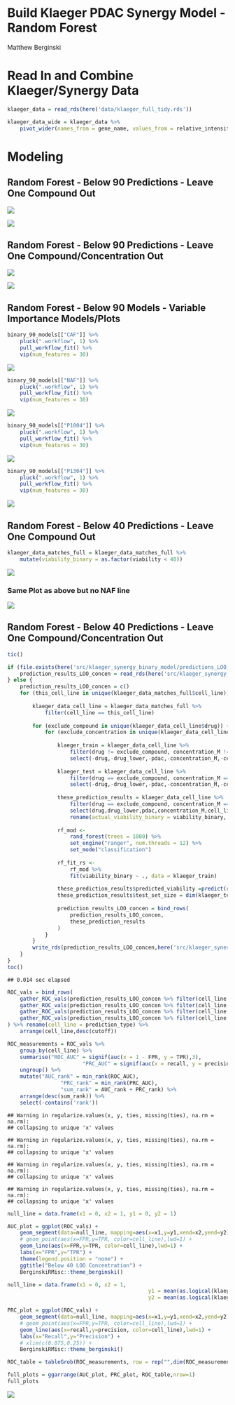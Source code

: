 Build Klaeger PDAC Synergy Model - Random Forest
================
Matthew Berginski

# Read In and Combine Klaeger/Synergy Data

``` r
klaeger_data = read_rds(here('data/klaeger_full_tidy.rds'))

klaeger_data_wide = klaeger_data %>%
    pivot_wider(names_from = gene_name, values_from = relative_intensity)
```

# Modeling

## Random Forest - Below 90 Predictions - Leave One Compound Out

![](build_klaeger_synergy_binary_model_files/figure-gfm/unnamed-chunk-5-1.png)<!-- -->

![](build_klaeger_synergy_binary_model_files/figure-gfm/unnamed-chunk-7-1.png)<!-- -->

## Random Forest - Below 90 Predictions - Leave One Compound/Concentration Out

![](build_klaeger_synergy_binary_model_files/figure-gfm/unnamed-chunk-10-1.png)<!-- -->

![](build_klaeger_synergy_binary_model_files/figure-gfm/unnamed-chunk-12-1.png)<!-- -->

## Random Forest - Below 90 Models - Variable Importance Models/Plots

``` r
binary_90_models[["CAF"]] %>% 
    pluck(".workflow", 1) %>%
    pull_workflow_fit() %>%
    vip(num_features = 30)
```

![](build_klaeger_synergy_binary_model_files/figure-gfm/unnamed-chunk-14-1.png)<!-- -->

``` r
binary_90_models[["NAF"]] %>% 
    pluck(".workflow", 1) %>%
    pull_workflow_fit() %>%
    vip(num_features = 30)
```

![](build_klaeger_synergy_binary_model_files/figure-gfm/unnamed-chunk-15-1.png)<!-- -->

``` r
binary_90_models[["P1004"]] %>% 
    pluck(".workflow", 1) %>%
    pull_workflow_fit() %>%
    vip(num_features = 30)
```

![](build_klaeger_synergy_binary_model_files/figure-gfm/unnamed-chunk-16-1.png)<!-- -->

``` r
binary_90_models[["P1304"]] %>% 
    pluck(".workflow", 1) %>%
    pull_workflow_fit() %>%
    vip(num_features = 30)
```

![](build_klaeger_synergy_binary_model_files/figure-gfm/unnamed-chunk-17-1.png)<!-- -->

## Random Forest - Below 40 Predictions - Leave One Compound Out

``` r
klaeger_data_matches_full = klaeger_data_matches_full %>%
    mutate(viability_binary = as.factor(viability < 40))
```

![](build_klaeger_synergy_binary_model_files/figure-gfm/unnamed-chunk-21-1.png)<!-- -->

### Same Plot as above but no NAF line

![](build_klaeger_synergy_binary_model_files/figure-gfm/unnamed-chunk-23-1.png)<!-- -->

## Random Forest - Below 40 Predictions - Leave One Compound/Concentration Out

``` r
tic()

if (file.exists(here('src/klaeger_synergy_binary_model/predictions_LOO_concen_below40.rds'))) {
    prediction_results_LOO_concen = read_rds(here('src/klaeger_synergy_binary_model/predictions_LOO_concen_below40.rds'))
} else {
    prediction_results_LOO_concen = c()
    for (this_cell_line in unique(klaeger_data_matches_full$cell_line)) {
        
        klaeger_data_cell_line = klaeger_data_matches_full %>%
            filter(cell_line == this_cell_line)
        
        for (exclude_compound in unique(klaeger_data_cell_line$drug)) {
            for (exclude_concentration in unique(klaeger_data_cell_line$concentration_M)) {
                
                klaeger_train = klaeger_data_cell_line %>%
                    filter(drug != exclude_compound, concentration_M != exclude_concentration) %>%
                    select(-drug,-drug_lower,-pdac,-concentration_M,-cell_line,-viability) 
                
                klaeger_test = klaeger_data_cell_line %>%
                    filter(drug == exclude_compound, concentration_M == exclude_concentration) %>%
                    select(-drug,-drug_lower,-pdac,-concentration_M,-cell_line,-viability,-viability_binary)
                
                these_prediction_results = klaeger_data_cell_line %>%
                    filter(drug == exclude_compound, concentration_M == exclude_concentration) %>%
                    select(drug,drug_lower,pdac,concentration_M,cell_line,viability,viability_binary) %>%
                    rename(actual_viability_binary = viability_binary, actual_viability = viability)
                
                rf_mod <-
                    rand_forest(trees = 1000) %>%
                    set_engine("ranger", num.threads = 12) %>%
                    set_mode("classification")
                
                rf_fit_rs <-
                    rf_mod %>%
                    fit(viability_binary ~ ., data = klaeger_train)
                
                these_prediction_results$predicted_viability =predict(rf_fit_rs, klaeger_test, type = "prob")$.pred_TRUE
                these_prediction_results$test_set_size = dim(klaeger_test)[1]
                
                prediction_results_LOO_concen = bind_rows(
                    prediction_results_LOO_concen,
                    these_prediction_results
                )
            }
        }
        write_rds(prediction_results_LOO_concen,here('src/klaeger_synergy_binary_model/predictions_LOO_concen_below40.rds'))
    }
}
toc()
```

    ## 0.014 sec elapsed

``` r
ROC_vals = bind_rows(
    gather_ROC_vals(prediction_results_LOO_concen %>% filter(cell_line == "CAF"), "CAF"),
    gather_ROC_vals(prediction_results_LOO_concen %>% filter(cell_line == "NAF"), "NAF"),
    gather_ROC_vals(prediction_results_LOO_concen %>% filter(cell_line == "P1004"), "P1004"),
    gather_ROC_vals(prediction_results_LOO_concen %>% filter(cell_line == "P1304"), "P1304"),
) %>% rename(cell_line = prediction_type) %>%
    arrange(cell_line,desc(cutoff))

ROC_measurements = ROC_vals %>% 
    group_by(cell_line) %>% 
    summarise("ROC_AUC" = signif(auc(x = 1 - FPR, y = TPR),3),
                        "PRC_AUC" = signif(auc(x = recall, y = precision),3)) %>%
    ungroup() %>%
    mutate("AUC_rank" = min_rank(ROC_AUC),
                 "PRC_rank" = min_rank(PRC_AUC),
                 "sum_rank" = AUC_rank + PRC_rank) %>%
    arrange(desc(sum_rank)) %>%
    select(-contains('rank'))
```

    ## Warning in regularize.values(x, y, ties, missing(ties), na.rm = na.rm):
    ## collapsing to unique 'x' values
    
    ## Warning in regularize.values(x, y, ties, missing(ties), na.rm = na.rm):
    ## collapsing to unique 'x' values
    
    ## Warning in regularize.values(x, y, ties, missing(ties), na.rm = na.rm):
    ## collapsing to unique 'x' values
    
    ## Warning in regularize.values(x, y, ties, missing(ties), na.rm = na.rm):
    ## collapsing to unique 'x' values

``` r
null_line = data.frame(x1 = 0, x2 = 1, y1 = 0, y2 = 1)

AUC_plot = ggplot(ROC_vals) + 
    geom_segment(data=null_line, mapping=aes(x=x1,y=y1,xend=x2,yend=y2),alpha=0.25) +
    # geom_point(aes(x=FPR,y=TPR, color=cell_line),lwd=1) + 
    geom_line(aes(x=FPR,y=TPR, color=cell_line),lwd=1) +
    labs(x="FPR",y="TPR") +
    theme(legend.position = "none") +
    ggtitle("Below 40 LOO Concentration") +
    BerginskiRMisc::theme_berginski()

null_line = data.frame(x1 = 0, x2 = 1, 
                                             y1 = mean(as.logical(klaeger_data_matches_full$viability_binary)), 
                                             y2 = mean(as.logical(klaeger_data_matches_full$viability_binary)))

PRC_plot = ggplot(ROC_vals) + 
    geom_segment(data=null_line, mapping=aes(x=x1,y=y1,xend=x2,yend=y2),alpha=0.25) +
    # geom_point(aes(x=FPR,y=TPR, color=cell_line),lwd=1) + 
    geom_line(aes(x=recall,y=precision, color=cell_line),lwd=1) +
    labs(x="Recall",y="Precision") +
    # xlim(c(0.075,0.25)) +
    BerginskiRMisc::theme_berginski()

ROC_table = tableGrob(ROC_measurements, row = rep("",dim(ROC_measurements)[1]))

full_plots = ggarrange(AUC_plot, PRC_plot, ROC_table,nrow=1)
full_plots
```

![](build_klaeger_synergy_binary_model_files/figure-gfm/unnamed-chunk-26-1.png)<!-- -->
